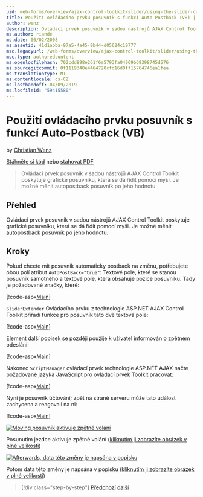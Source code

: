 ```yaml
---
uid: web-forms/overview/ajax-control-toolkit/slider/using-the-slider-control-with-auto-postback-vb
title: Použití ovládacího prvku posuvník s funkcí Auto-Postback (VB) | Dokumentace Microsoftu
author: wenz
description: Ovládací prvek posuvník v sadou nástrojů AJAX Control Toolkit poskytuje grafické posuvníku, která se dá řídit pomocí myši. Je možné provádět automaticky zaúčtovat posuvníku...
ms.author: riande
ms.date: 06/02/2008
ms.assetid: 41d1abba-97a5-4a45-9b44-d05624c19777
msc.legacyurl: /web-forms/overview/ajax-control-toolkit/slider/using-the-slider-control-with-auto-postback-vb
msc.type: authoredcontent
ms.openlocfilehash: 702cdd898e261f6a5793fa04069b69398745d576
ms.sourcegitcommit: 0f1119340e4464720cfd16d0ff15764746ea1fea
ms.translationtype: MT
ms.contentlocale: cs-CZ
ms.lasthandoff: 04/09/2019
ms.locfileid: "59415580"
---
```

# <a name="using-the-slider-control-with-auto-postback-vb"></a>Použití ovládacího prvku posuvník s funkcí Auto-Postback (VB)

by [Christian Wenz](https://github.com/wenz)

[Stáhněte si kód](http://download.microsoft.com/download/9/3/f/93f8daea-bebd-4821-833b-95205389c7d0/Slider1.vb.zip) nebo [stahovat PDF](http://download.microsoft.com/download/b/6/a/b6ae89ee-df69-4c87-9bfb-ad1eb2b23373/slider1VB.pdf)

> Ovládací prvek posuvník v sadou nástrojů AJAX Control Toolkit poskytuje grafické posuvníku, která se dá řídit pomocí myši. Je možné měnit autopostback posuvník po jeho hodnotu.


## <a name="overview"></a>Přehled

Ovládací prvek posuvník v sadou nástrojů AJAX Control Toolkit poskytuje grafické posuvníku, která se dá řídit pomocí myši. Je možné měnit autopostback posuvník po jeho hodnotu.

## <a name="steps"></a>Kroky

Pokud chcete mít posuvník automaticky postback na změnu, potřebujete obou polí atribut `AutoPostBack="true"`: Textové pole, které se stanou posuvník samotného a textové pole, která obsahuje pozice posuvníku. Tady je požadované značky, které:

[!code-aspx[Main](using-the-slider-control-with-auto-postback-vb/samples/sample1.aspx)]

`SliderExtender` Ovládacího prvku z technologie ASP.NET AJAX Control Toolkit přiřadí funkce pro posuvník tato dvě textová pole:

[!code-aspx[Main](using-the-slider-control-with-auto-postback-vb/samples/sample2.aspx)]

Element další popisek se později použije k uživatel informován o zpětném odeslání:

[!code-aspx[Main](using-the-slider-control-with-auto-postback-vb/samples/sample3.aspx)]

Nakonec `ScriptManager` ovládací prvek technologie ASP.NET AJAX načte požadované jazyka JavaScript pro ovládací prvek Toolkit pracovat:

[!code-aspx[Main](using-the-slider-control-with-auto-postback-vb/samples/sample4.aspx)]

Nyní je posuvník účtování; zpět na straně serveru může tato událost zachycena a reagovali na ni:

[!code-aspx[Main](using-the-slider-control-with-auto-postback-vb/samples/sample5.aspx)]


[![Moving posuvník aktivuje zpětné volání](using-the-slider-control-with-auto-postback-vb/_static/image2.png)](using-the-slider-control-with-auto-postback-vb/_static/image1.png)

Posunutím jezdce aktivuje zpětné volání ([kliknutím ji zobrazíte obrázek v plné velikosti](using-the-slider-control-with-auto-postback-vb/_static/image3.png))


[![Afterwards, data této změny je napsána v popisku](using-the-slider-control-with-auto-postback-vb/_static/image5.png)](using-the-slider-control-with-auto-postback-vb/_static/image4.png)

Potom data této změny je napsána v popisku ([kliknutím ji zobrazíte obrázek v plné velikosti](using-the-slider-control-with-auto-postback-vb/_static/image6.png))

> [!div class="step-by-step"]
> [Předchozí](databinding-the-slider-control-cs.md)
> [další](databinding-the-slider-control-vb.md)
